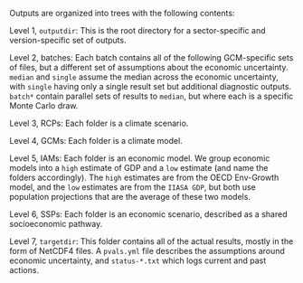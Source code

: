 Outputs are organized into trees with the following contents:

Level 1, `outputdir`: This is the root directory for a sector-specific and
version-specific set of outputs.

Level 2, batches: Each batch contains all of the following
GCM-specific sets of files, but a different set of assumptions about
the economic uncertainty.  `median` and `single` assume the median
across the economic uncertainty, with `single` having only a single
result set but additional diagnostic outputs.  `batch*` contain
parallel sets of results to `median`, but where each is a specific
Monte Carlo draw.

Level 3, RCPs: Each folder is a climate scenario.

Level 4, GCMs: Each folder is a climate model.

Level 5, IAMs: Each folder is an economic model.  We group economic
models into a `high` estimate of GDP and a `low` estimate (and name
the folders accordingly).  The `high` estimates are from the OECD
Env-Growth model, and the `low` estimates are from the `IIASA GDP`,
but both use population projections that are the average of these two
models.

Level 6, SSPs: Each folder is an economic scenario, described as a
shared socioeconomic pathway.

Level 7, `targetdir`: This folder contains all of the actual results,
mostly in the form of NetCDF4 files.  A `pvals.yml` file describes the
assumptions around economic uncertainty, and `status-*.txt` which
logs current and past actions.

